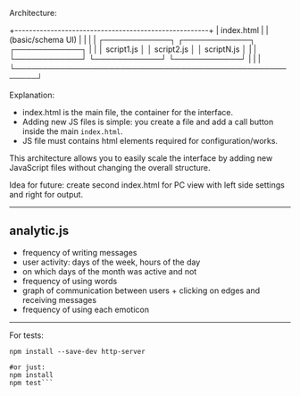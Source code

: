 Architecture:

+------------------------------------------------------+
|                     index.html                       |
|                  (basic/schema UI)                   |
|                                                      |
|   ┌────────────┐   ┌────────────┐   ┌────────────┐   |
|   │ script1.js │   │ script2.js │   │ scriptN.js │   |
|   └────────────┘   └────────────┘   └────────────┘   |
|                                                      |
└──────────────────────────────────────────────────────┘

Explanation:
- index.html is the main file, the container for the interface.
- Adding new JS files is simple: you create a file and add a call button inside the main `index.html`.
- JS file must contains html elements required for configuration/works.

This architecture allows you to easily scale the interface by adding new JavaScript files without changing the overall structure.

Idea for future: create second index.html for PC view with left side settings and right for output.

---

## analytic.js

- frequency of writing messages
- user activity: days of the week, hours of the day
- on which days of the month was active and not
- frequency of using words
- graph of communication between users + clicking on edges and receiving messages
- frequency of using each emoticon

---

For tests:
```npm install --save-dev jest puppeteer jest-puppeteer
npm install --save-dev http-server

#or just:
npm install
npm test```